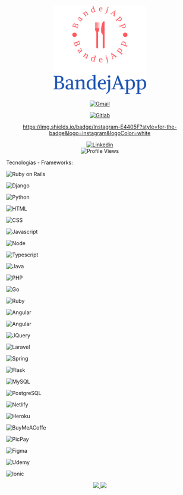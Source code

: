 

<div align="center">
<img style="" src="https://github.com/Jinkogule/BandejApp/blob/main/public/images/bandejapp-logo.png" width="250px;" alt=""/>
<br>


[![Gmail](https://img.shields.io/badge/Gmail-D14836?style=for-the-badge&logo=gmail&logoColor=white)](mailto:lucaspimenta21@gmail.com)

[![Gitlab](https://img.shields.io/badge/GitLab-330F63?style=for-the-badge&logo=gitlab&logoColor=white)](mailto:lucaspimenta21@gmail.com)

https://img.shields.io/badge/Instagram-E4405F?style=for-the-badge&logo=instagram&logoColor=white



[![Linkedin](https://img.shields.io/badge/-LinkedIn-%230077B5?style=for-the-badge&logo=linkedin&logoColor=white)](https://www.linkedin.com/in/lucas-pimenta-0663671b1/)<br>
![Profile Views](https://komarev.com/ghpvc/?username=jinkogule&style=for-the-badge&color=orange)
</div>
Tecnologias - Frameworks:

![Ruby on Rails](https://img.shields.io/badge/Ruby_on_Rails-CC0000?style=for-the-badge&logo=ruby-on-rails&logoColor=white)

![Django](https://img.shields.io/badge/Django-092E20?style=for-the-badge&logo=django&logoColor=white)

![Python](https://img.shields.io/badge/Python-3776AB?style=for-the-badge&logo=python&logoColor=white)

![HTML](https://img.shields.io/badge/HTML-239120?style=for-the-badge&logo=html5&logoColor=white)

![CSS](https://img.shields.io/badge/CSS-239120?&style=for-the-badge&logo=css3&logoColor=white)

![Javascript](https://img.shields.io/badge/JavaScript-F7DF1E?style=for-the-badge&logo=javascript&logoColor=black)

![Node](https://img.shields.io/badge/Node.js-43853D?style=for-the-badge&logo=node.js&logoColor=white)

![Typescript](https://img.shields.io/badge/TypeScript-007ACC?style=for-the-badge&logo=typescript&logoColor=white)

![Java](https://img.shields.io/badge/Java-ED8B00?style=for-the-badge&logo=openjdk&logoColor=white)

![PHP](https://img.shields.io/badge/PHP-777BB4?style=for-the-badge&logo=php&logoColor=white)


![Go](https://img.shields.io/badge/Go-00ADD8?style=for-the-badge&logo=go&logoColor=white)


![Ruby](https://img.shields.io/badge/Ruby-CC342D?style=for-the-badge&logo=ruby&logoColor=white)


![Angular](https://img.shields.io/badge/Angular-DD0031?style=for-the-badge&logo=angular&logoColor=white)

![Angular](https://img.shields.io/badge/Bootstrap-563D7C?style=for-the-badge&logo=bootstrap&logoColor=white)

![JQuery](https://img.shields.io/badge/jQuery-0769AD?style=for-the-badge&logo=jquery&logoColor=white)


![Laravel](https://img.shields.io/badge/Laravel-FF2D20?style=for-the-badge&logo=laravel&logoColor=white)

![Spring](https://img.shields.io/badge/Spring-6DB33F?style=for-the-badge&logo=spring&logoColor=white)

![Flask](https://img.shields.io/badge/Flask-000000?style=for-the-badge&logo=flask&logoColor=white)

![MySQL](https://img.shields.io/badge/MySQL-00000F?style=for-the-badge&logo=mysql&logoColor=white)

![PostgreSQL](https://img.shields.io/badge/PostgreSQL-316192?style=for-the-badge&logo=postgresql&logoColor=white)



![Netlify](https://img.shields.io/badge/Netlify-00C7B7?style=for-the-badge&logo=netlify&logoColor=white)

![Heroku](https://img.shields.io/badge/Heroku-430098?style=for-the-badge&logo=heroku&logoColor=white)

![BuyMeACoffe](https://img.shields.io/badge/Buy_Me_A_Coffee-FFDD00?style=for-the-badge&logo=buy-me-a-coffee&logoColor=black)

![PicPay](https://img.shields.io/badge/picpay-21C25E?style=for-the-badge&logo=picpay&logoColor=white)

![Figma](https://img.shields.io/badge/Figma-F24E1E?style=for-the-badge&logo=figma&logoColor=white)


![Udemy](https://img.shields.io/badge/Udemy-EC5252?style=for-the-badge&logo=Udemy&logoColor=white)

![Ionic](https://img.shields.io/badge/Ionic-3880FF?style=for-the-badge&logo=ionic&logoColor=white)


<div align="center">
    <a href="https://github.com/Jinkogule">      
    <img height="180em" src="https://github-readme-stats.vercel.app/api?username=Jinkogule&show_icons=true&theme=gotham"/>     
    <img height=180 src="https://github-readme-stats.vercel.app/api/top-langs?username=Jinkogule&layout=compact&langs_count=8&card_width=320&theme=gotham" />
    </a> 
</div>